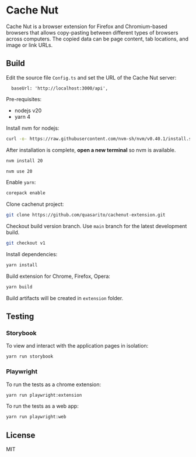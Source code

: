 # Cache Nut

Cache Nut is a browser extension for Firefox and Chromium-based browsers that
allows copy-pasting between different types of browsers across computers.
The copied data can be page content, tab locations, and image or link URLs.

## Build

Edit the source file `Config.ts` and set the URL of the Cache Nut server:
```
  baseUrl: 'http://localhost:3000/api',
```
Pre-requisites:
- nodejs v20
- yarn 4

Install nvm for nodejs:
```bash
curl -o- https://raw.githubusercontent.com/nvm-sh/nvm/v0.40.1/install.sh | bash
``````

After installation is complete, **open a new terminal** so nvm is available.
```bash
nvm install 20
```
```bash
nvm use 20
```

Enable `yarn`:
```bash
corepack enable
```

Clone cachenut project:
```bash
git clone https://github.com/quasarito/cachenut-extension.git
```

Checkout build version branch. Use `main` branch for the latest development build.
```bash
git checkout v1
```

Install dependencies:
```bash
yarn install
```

Build extension for Chrome, Firefox, Opera:
```bash
yarn build
```
Build artifacts will be created in `extension` folder.

## Testing

### Storybook

To view and interact with the application pages in isolation:
```bash
yarn run storybook
```

### Playwright

To run the tests as a chrome extension:
```bash
yarn run playwright:extension
```

To run the tests as a web app:
```bash
yarn run playwright:web
```

## License

MIT